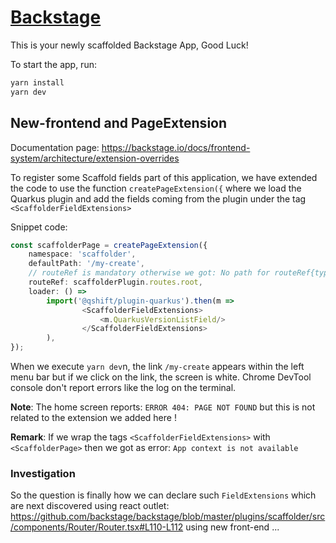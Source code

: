 # [Backstage](https://backstage.io)

This is your newly scaffolded Backstage App, Good Luck!

To start the app, run:

```sh
yarn install
yarn dev
```

## New-frontend and PageExtension

Documentation page: https://backstage.io/docs/frontend-system/architecture/extension-overrides

To register some Scaffold fields part of this application, we have extended the code to use the function `createPageExtension({`
where we load the Quarkus plugin and add the fields coming from the plugin under the tag `<ScaffolderFieldExtensions>`

Snippet code:
```typescript
const scaffolderPage = createPageExtension({
    namespace: 'scaffolder',
    defaultPath: '/my-create',
    // routeRef is mandatory otherwise we got: No path for routeRef{type=absolute,id=scaffolder}
    routeRef: scaffolderPlugin.routes.root,
    loader: () =>
        import('@qshift/plugin-quarkus').then(m =>
                <ScaffolderFieldExtensions>
                    <m.QuarkusVersionListField/>
                </ScaffolderFieldExtensions>
        ),
});
```

When we execute `yarn dev`n, the link `/my-create` appears within the left menu bar but if we click on the link, the screen is white.
Chrome DevTool console don't report errors like the log on the terminal.

**Note**: The home screen reports: `ERROR 404: PAGE NOT FOUND` but this is not related to the extension we added here !

**Remark**: If we wrap the tags `<ScaffolderFieldExtensions>` with `<ScaffolderPage>` then we got as error: `App context is not available`

### Investigation

So the question is finally how we can declare such `FieldExtensions` which are next discovered using react outlet: https://github.com/backstage/backstage/blob/master/plugins/scaffolder/src/components/Router/Router.tsx#L110-L112 using new front-end ...




